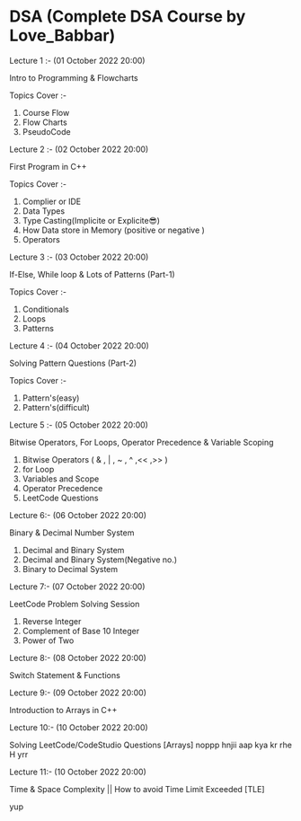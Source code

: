 # DSA (Complete DSA Course by Love_Babbar)


Lecture 1 :- (01 October 2022 20:00)
 
 Intro to Programming & Flowcharts

Topics Cover :-
1. Course Flow 
2. Flow Charts
3. PseudoCode


Lecture 2 :- (02 October 2022 20:00)

 First Program in C++
 
 Topics Cover :-
 1. Complier or IDE
 2. Data Types
 3. Type Casting(Implicite or Explicite😎)
 4. How Data store in Memory (positive or negative )
 5. Operators 
 
 Lecture 3 :- (03 October 2022 20:00)
 
If-Else, While loop & Lots of Patterns (Part-1)

Topics Cover :-
1. Conditionals
2. Loops
3. Patterns

Lecture 4 :- (04 October 2022 20:00)

Solving Pattern Questions (Part-2) 

Topics Cover :-
1. Pattern's(easy)
2. Pattern's(difficult)

Lecture 5 :- (05 October 2022 20:00)

Bitwise Operators, For Loops, Operator Precedence & Variable Scoping

1. Bitwise Operators ( & , | , ~ , ^ ,<< ,>> )
2. for Loop 
3. Variables and Scope
4. Operator Precedence
5. LeetCode Questions

Lecture 6:- (06 October 2022 20:00)

Binary & Decimal Number System

1. Decimal and Binary System
2. Decimal and Binary System(Negative no.)
3. Binary to Decimal System

Lecture 7:- (07 October 2022 20:00)

LeetCode Problem Solving Session

1. Reverse Integer
2. Complement of Base 10 Integer
3. Power of Two


Lecture 8:- (08 October 2022 20:00)

 Switch Statement & Functions


Lecture 9:- (09 October 2022 20:00)

Introduction to Arrays in C++

Lecture 10:- (10 October 2022 20:00)

Solving LeetCode/CodeStudio Questions [Arrays]
noppp
hnjii aap kya kr rhe H yrr


Lecture 11:- (10 October 2022 20:00)


Time & Space Complexity || How to avoid Time Limit Exceeded [TLE]

yup
